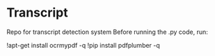 # Transcript
Repo for transcript detection system
Before running the .py code, run:

!apt-get install ocrmypdf -q
!pip install pdfplumber -q
